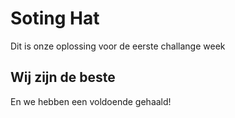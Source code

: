 # Soting Hat
Dit is onze oplossing voor de eerste challange week

## Wij zijn de beste
En we hebben een voldoende gehaald!

